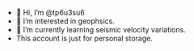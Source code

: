 - 👋 Hi, I’m @tp6u3su6
- 👀 I’m interested in geophsics.
- 🌱 I’m currently learning seismic velocity variations.
- This account is just for personal storage.

